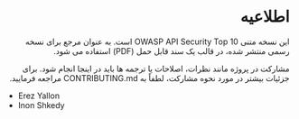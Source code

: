 <div dir="rtl" align='right'>

اطلاعیه
======

این نسخه متنی OWASP API Security Top 10 است. به عنوان مرجع برای نسخه رسمی منتشر شده، در قالب یک سند قابل حمل  (PDF) استفاده می شود.

مشارکت در پروژه مانند نظرات، اصلاحات یا ترجمه ها باید در اینجا انجام شود. برای جزئیات بیشتر در مورد نحوه مشارکت، لطفاً به CONTRIBUTING.md مراجعه فرمایید.

</div>

* Erez Yallon
* Inon Shkedy



